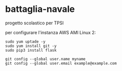 # battaglia-navale
progetto scolastico per TPSI

per configurare l'instanza AWS AMI Linux 2:
```
sudo yum uptade -y
sudo yum install git -y
sudo pip3 install flask

git config --global user.name myname
git config --global user.email example@example.com
